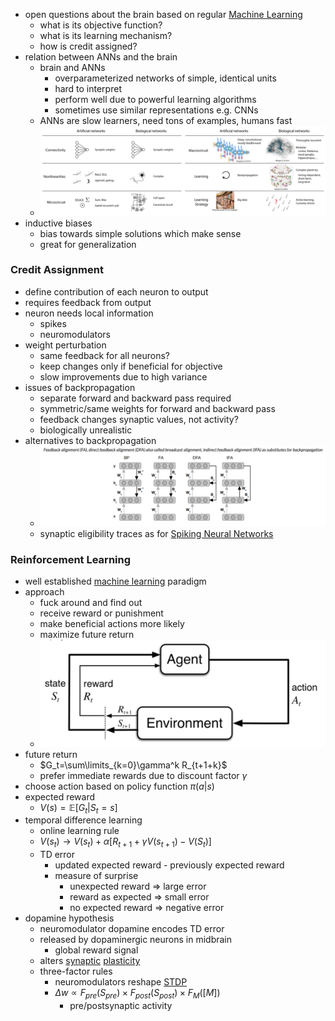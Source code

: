 + open questions about the brain based on regular [Machine Learning](../Machine%20Learning/Machine%20Learning.md)
	+ what is its objective function?
	+ what is its learning mechanism?
	+ how is credit assigned?
+ relation between ANNs and the brain
	+ brain and ANNs 
		+ overparameterized networks of simple, identical units
		+ hard to interpret
		+ perform well due to powerful learning algorithms
		+ sometimes use similar representations e.g. CNNs
	+ ANNs are slow learners, need tons of examples, humans fast
	+ ![](../../z_images/Pasted%20image%2020250618222057.png)
+ inductive biases
	+ bias towards simple solutions which make sense
	+ great for generalization
### Credit Assignment
+ define contribution of each neuron to output
+ requires feedback from output
+ neuron needs local information
	+ spikes
	+ neuromodulators
+ weight perturbation
	+ same feedback for all neurons?
	+ keep changes only if beneficial for objective
	+ slow improvements due to high variance
+ issues of backpropagation
	+ separate forward and backward pass required
	+ symmetric/same weights for forward and backward pass 
	+ feedback changes synaptic values, not activity?
	+ biologically unrealistic
+ alternatives to backpropagation
	+ ![](../../z_images/Pasted%20image%2020250618223853.png)
	+ synaptic eligibility traces as for [Spiking Neural Networks](Neuromorphic%20Computing/Spiking%20Neural%20Networks.md)
### Reinforcement Learning
+ well established [machine learning](../Machine%20Learning/Machine%20Learning.md) paradigm
+ approach
	+ fuck around and find out
	+ receive reward or punishment
	+ make beneficial actions more likely
	+ maximize future return
	+ ![](../../z_images/Pasted%20image%2020250618224654.png)
+ future return
	+ $G_t=\sum\limits_{k=0}\gamma^k R_{t+1+k}$
	+ prefer immediate rewards due to discount factor $\gamma$
+ choose action based on policy function $\pi(a|s)$
+ expected reward
	+ $V(s)=\mathbb{E}[G_t|S_t=s]$
+ temporal difference learning
	+ online learning rule
	+ $V(s_t)\rightarrow V(s_t) + \alpha [R_{t+1}+\gamma V(s_{t+1})-V(S_t)]$
	+ TD error
		+ updated expected reward - previously expected reward
		+ measure of surprise
			+ unexpected reward $\Rightarrow$ large error
			+ reward as expected $\Rightarrow$ small error
			+ no expected reward $\Rightarrow$ negative error
+ dopamine hypothesis
	+ neuromodulator dopamine encodes TD error
	+ released by dopaminergic neurons in midbrain
		+ global reward signal
	+ alters [synaptic](Neurons/Synapses.md) [plasticity](Plasticity/Plasticity.md)
	+ three-factor rules
		+ neuromodulators reshape [STDP](Plasticity/Spike-Timing%20Dependent%20Plasticity.md)
		+ $\Delta w \propto F_{pre}(S_{pre}) \times F_{post}(S_{post}) \times F_M([M])$
			+ pre/postsynaptic activity
